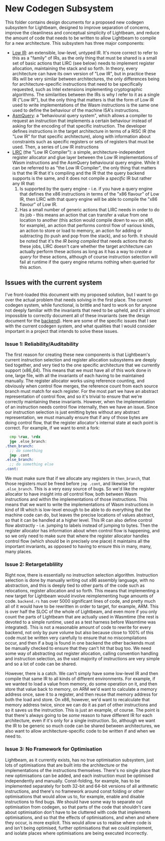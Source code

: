 # New Codegen Subsystem

This folder contains design documents for a proposed new codegen subsystem for Lightbeam, designed
to improve separation of concerns, improve the cleanliness and conceptual simplicity of Lightbeam,
and reduce the amount of code that needs to be written to allow Lightbeam to compile for a new
architecture. This subsystem has three major components:

- [Low IR][low-ir]: an extensible, low-level, untyped IR. It's more correct to refer to this as a
  "family" of IRs, as the only thing that must be shared is a small set of basic actions that
  LIRC (see below) needs to implement register allocation, maintaining the stack and so forth. In
  theory, every architecture can have its own version of "Low IR", but in practice these IRs will be
  very similar between architectures, the only differences being for architecture-specific
  instructions that need to be specifically requested, such as Intel extensions implementing
  cryptographic algorithms. The similarities between the IRs is why I refer to it as a single IR
  ("Low IR"), but the only thing that matters is that the form of Low IR used to write
  implementations of the Wasm instructions is the same one used to define the behaviour of the
  machine ISA's instructions.
- [AsmQuery][asmquery]: a "behavioural query system", which allows a compiler to request an
  instruction that implements a certain behaviour instead of asking for the encoding of that
  specific instruction. The developer defines instructions in the target architecture in terms of a
  RISC IR (the "Low IR" for that specific architecture), along with information about constraints
  such as specific registers or sets of registers that must be used. Then, a series of Low IR
  instructions
- [LIRC][lirc] (the "Low IR Compiler"): a simple, architecture-independent register allocator and
  glue layer between the Low IR implementations of Wasm instructions and the AsmQuery behavioural
  query engine. While it can be referred to as "the Low IR Compiler", the only thing that matters
  is that the IR that it's compiling and the IR that the query backend supports is the same, and it
  does not compile a _specific_ IR but rather any IR that:
  1. Is supported by the query engine - i.e. if you have a query engine that defines the x86
     instructions in terms of the "x86 flavour" of Low IR, then LIRC with that query engine will be
     able to compile the "x86 flavour" of Low IR.
  2. Has a small number of generic actions that LIRC needs in order to do its job - this means an
     action that can transfer a value from one location to another (this action would compile down
     to `mov` on x86, for example), an action that performs control flow of various kinds, an
     action to store or load to memory, an action for adding or subtracting (to push and pop from
     the stack), and so forth. It should be noted that it's the _IR being compiled_ that needs
     actions that do these jobs, LIRC doesn't care whether the target architecture can actually
     perform these actions as long as it has a way to _create a query_ for these actions, although
     of course instruction selection will fail at runtime if the query engine returns nothing when
     queried for this action.

## Issues with the current system

I've front-loaded this document with my proposed solution, but I want to go over the actual problem
that needs solving in the first place. The current codegen system, while functional, is brittle and
hard to work on for anyone not deeply familiar with the invariants that need to be upheld, and it's
almost impossible to correctly document all of these invariants (see the design document for the
[backend][backend]). Here are some of the specific issues that I see with the current codegen
system, and what qualities that I would consider important in a project that intends to solve these
issues.

### Issue 1: Reliability/Auditability

The first reason for creating these new components is that Lightbeam's current instruction
selection and register allocation subsystems are deeply tied together, and very tied to the one
specific architecture that we currently support (x86_64). This means that we must have all of this
work done in one, large file, with all the invariants of each having to be maintained manually. The
register allocator works using reference counting, and obviously when control flow merges, the
reference count from each source branch must match for each register. For the most part we have an
abstract representation of control flow, and so it's trivial to ensure that we're correctly
maintaining these invariants. However, when the implementation of an instruction needs control flow
internally, then we have an issue. Since our instruction selection is just emitting bytes without
any abstract representation, we must manually ensure that if any of those bytes are doing control
flow, that the register allocator's internal state at each point is correct. For example, if we
want to emit a fork:

```asm
  cmp %rax, %rdx
  jge .else_branch:
.then_branch:
  ;; do something
  jmp .cont
.else_branch:
  ;; do something else
.cont:
```

We must make sure that if we allocate any registers in `then_branch`, that those registers _must_
be freed before `jmp .cont`, and likewise for `.else_branch`. This is a very easy source of bugs.
So we'd like the register allocator to have insight into _all_ control flow, both between Wasm
instructions and within the implementations of those instructions. This means that we want to write
the implementations of Wasm instructions in kind of IR which is low-level enough to be able to do
everything that the machine code can do, but leaves the precise locations of values abstract, so
that it can be handled at a higher level. This IR can also define control flow abstractly - i.e.
jumping to labels instead of jumping to bytes. Then the register allocator has information about
when control flow is happening, and so we only need to make sure that where the register allocator
handles control flow (which should be in precisely one place) it maintains all the important
invariants, as opposed to having to ensure this in many, many, many places.

### Issue 2: Retargetablility

Right now, there is essentially no instruction selection algorithm. Instruction selection is done
by manually writing out x86 assembly language, with no abstraction, and this is deeply tied to
other parts of the code such as relocations, register allocation and so forth. This means that
implementing a new target for Lightbeam would involve reimplementing huge amounts of code.
`backend.rs` has over 5000 significant lines of code, and pretty much all of it would have to be
rewritten in order to target, for example, ARM. This is over half the SLOC of the whole of
Lightbeam, and even more if you only count the parts of Lightbeam that are actually used in
Wasmtime (the rest is devoted to a simple runtime, used as a test harness before Wasmtime was
integrated). This is not a reasonable amount of code to rewrite for every backend, not only by pure
volume but also because close to 100% of this code must be written very carefully to ensure that no
miscompilations occur, and then if a bug is found in one backend the other backends must be
manually checked to ensure that they can't hit that bug too. We need some way of abstracting out
register allocation, calling convention handling and instruction selection, as the vast majority of
instructions are very simple and so a lot of code can be shared.

However, there is a catch. We can't simply have some low-level IR and then compile that same IR to
all kinds of different environments. For example, if we wanted to load a value from memory, do some
operation on it, and then store that value back to memory, on ARM we'd want to calculate a memory
address once, save it to a register, and then reuse that memory address for both the load and
store. On x86, however, we'd want to recalculate that memory address twice, since we can do it as
part of other instructions and so it saves us the instruction. This is just an example, of course.
The point is that there's always going to be _some_ reason to have different IR for each
architecture, even if it's only for a single instruction. So, although we want the IR to be generic
so much code can be shared between architectures, we also want to allow architecture-specific code
to be written if and when we need to.

### Issue 3: No Framework for Optimisation

Lightbeam, as it currently exists, has no true optimisation subsystem, just lots of optimisations
that are built into the architecture or the implementations of the instructions themselves. There's
no single place that new optimisations can be added, and each instruction must be optimised
independently and manually. Const-folding, for example, has to be implemented separately for both
32-bit and 64-bit versions of all arithmetic instructions, and there's no framework around const
folding or other optimisations that would allow us to, for example, enable and disable instructions
to find bugs. We should have some way to separate out optimisation from codegen, so that parts of
the code that shouldn't care about optimisation don't have to be cluttered with code that
implements optimisations, and so that the effects of optimisations, and when and where they occur,
is more explicit. This would allow us to realise where code is and isn't being optimised, further
optimisations that we could implement, and isolate places where optimisations are being executed
incorrectly.

[backend]: ../design/backend.md
[low-ir]: ./low-ir.md
[asmquery]: ./asmquery.md
[lirc]: ./lirc.md

